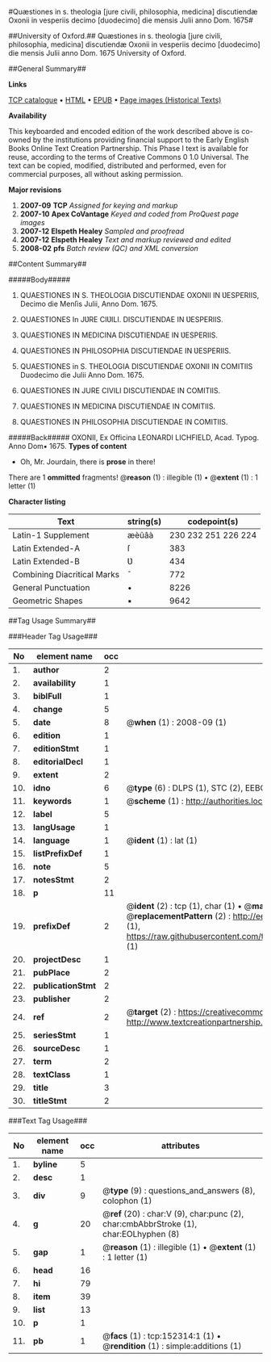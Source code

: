#Quæstiones in s. theologia [jure civili, philosophia, medicina] discutiendæ Oxonii in vesperiis decimo [duodecimo] die mensis Julii anno Dom. 1675#

##University of Oxford.##
Quæstiones in s. theologia [jure civili, philosophia, medicina] discutiendæ Oxonii in vesperiis decimo [duodecimo] die mensis Julii anno Dom. 1675
University of Oxford.

##General Summary##

**Links**

[TCP catalogue](http://www.ota.ox.ac.uk/tcp/)  • 
[HTML](http://tei.it.ox.ac.uk/tcp/Texts-HTML/free/A90/A90327.html)  • 
[EPUB](http://tei.it.ox.ac.uk/tcp/Texts-EPUB/free/A90/A90327.epub) • 
[Page images (Historical Texts)](https://data.historicaltexts.jisc.ac.uk/view?pubId=eebo-38875822e&pageId=eebo-38875822e-152314-1)

**Availability**

This keyboarded and encoded edition of the
	       work described above is co-owned by the institutions
	       providing financial support to the Early English Books
	       Online Text Creation Partnership. This Phase I text is
	       available for reuse, according to the terms of Creative
	       Commons 0 1.0 Universal. The text can be copied,
	       modified, distributed and performed, even for
	       commercial purposes, all without asking permission.

**Major revisions**

1. __2007-09__ __TCP__ *Assigned for keying and markup*
1. __2007-10__ __Apex CoVantage__ *Keyed and coded from ProQuest page images*
1. __2007-12__ __Elspeth Healey__ *Sampled and proofread*
1. __2007-12__ __Elspeth Healey__ *Text and markup reviewed and edited*
1. __2008-02__ __pfs__ *Batch review (QC) and XML conversion*

##Content Summary##

#####Body#####

1. QUAESTIONES IN S. THEOLOGIA DISCUTIENDAE OXONII IN ƲESPERIIS, Decimo die Menſis Julii, Anno Dom. 1675.

1. QUAESTIONES In JƲRE CIƲILI. DISCUTIENDAE IN ƲESPERIIS.

1. QUAESTIONES IN MEDICINA DISCƲTIENDAE IN ƲESPERIIS.

1. QUAESTIONES IN PHILOSOPHIA DISCUTIENDAE IN ƲESPERIIS.

1. QUAESTIONES in S. THEOLOGIA DISCUTIENDAE OXONII IN COMITIIS Duodecimo die Julii Anno Dom. 1675.

1. QUAESTIONES IN JURE CIVILI DISCUTIENDAE IN COMITIIS.

1. QUAESTIONES IN MEDICINA DISCUTIENDAE IN COMITIIS.

1. QUAESTIONES IN PHILOSOPHIA DISCUTIENDAE IN COMITIIS.

#####Back#####
OXONII, Ex Officina LEONARDI LICHFIELD, Acad. Typog. Anno Dom▪ 1675.
**Types of content**

  * Oh, Mr. Jourdain, there is **prose** in there!

There are 1 **ommitted** fragments! 
 @__reason__ (1) : illegible (1)  •  @__extent__ (1) : 1 letter (1)

**Character listing**


|Text|string(s)|codepoint(s)|
|---|---|---|
|Latin-1 Supplement|æèûâà|230 232 251 226 224|
|Latin Extended-A|ſ|383|
|Latin Extended-B|Ʋ|434|
|Combining             Diacritical Marks|̄|772|
|General Punctuation|•|8226|
|Geometric Shapes|▪|9642|

##Tag Usage Summary##

###Header Tag Usage###

|No|element name|occ|attributes|
|---|---|---|---|
|1.|__author__|2||
|2.|__availability__|1||
|3.|__biblFull__|1||
|4.|__change__|5||
|5.|__date__|8| @__when__ (1) : 2008-09 (1)|
|6.|__edition__|1||
|7.|__editionStmt__|1||
|8.|__editorialDecl__|1||
|9.|__extent__|2||
|10.|__idno__|6| @__type__ (6) : DLPS (1), STC (2), EEBO-CITATION (1), OCLC (1), VID (1)|
|11.|__keywords__|1| @__scheme__ (1) : http://authorities.loc.gov/ (1)|
|12.|__label__|5||
|13.|__langUsage__|1||
|14.|__language__|1| @__ident__ (1) : lat (1)|
|15.|__listPrefixDef__|1||
|16.|__note__|5||
|17.|__notesStmt__|2||
|18.|__p__|11||
|19.|__prefixDef__|2| @__ident__ (2) : tcp (1), char (1)  •  @__matchPattern__ (2) : ([0-9\-]+):([0-9IVX]+) (1), (.+) (1)  •  @__replacementPattern__ (2) : http://eebo.chadwyck.com/downloadtiff?vid=$1&page=$2 (1), https://raw.githubusercontent.com/textcreationpartnership/Texts/master/tcpchars.xml#$1 (1)|
|20.|__projectDesc__|1||
|21.|__pubPlace__|2||
|22.|__publicationStmt__|2||
|23.|__publisher__|2||
|24.|__ref__|2| @__target__ (2) : https://creativecommons.org/publicdomain/zero/1.0/ (1), http://www.textcreationpartnership.org/docs/. (1)|
|25.|__seriesStmt__|1||
|26.|__sourceDesc__|1||
|27.|__term__|2||
|28.|__textClass__|1||
|29.|__title__|3||
|30.|__titleStmt__|2||


###Text Tag Usage###

|No|element name|occ|attributes|
|---|---|---|---|
|1.|__byline__|5||
|2.|__desc__|1||
|3.|__div__|9| @__type__ (9) : questions_and_answers (8), colophon (1)|
|4.|__g__|20| @__ref__ (20) : char:V (9), char:punc (2), char:cmbAbbrStroke (1), char:EOLhyphen (8)|
|5.|__gap__|1| @__reason__ (1) : illegible (1)  •  @__extent__ (1) : 1 letter (1)|
|6.|__head__|16||
|7.|__hi__|79||
|8.|__item__|39||
|9.|__list__|13||
|10.|__p__|1||
|11.|__pb__|1| @__facs__ (1) : tcp:152314:1 (1)  •  @__rendition__ (1) : simple:additions (1)|
